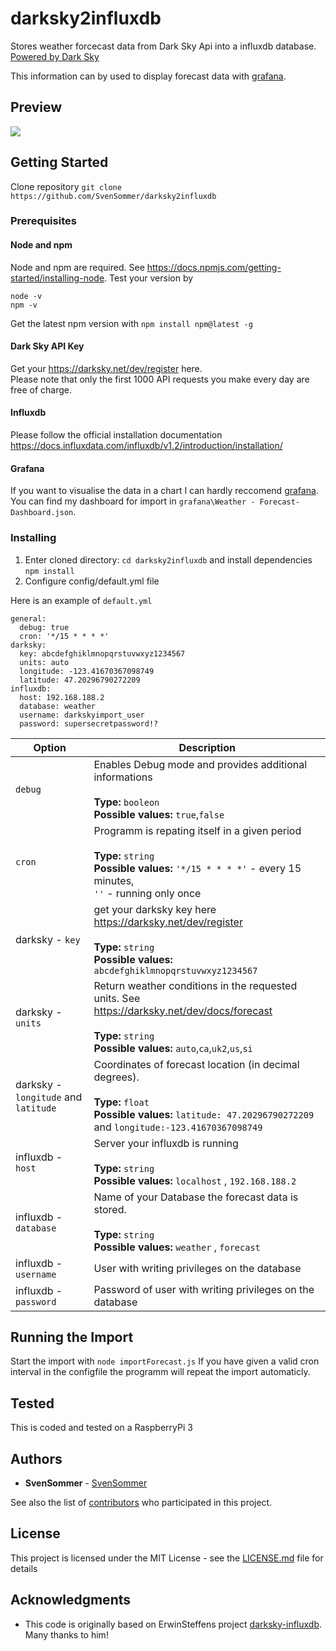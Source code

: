 # darksky2influxdb
Stores weather forcecast data from Dark Sky Api into a influxdb database.
<br>[Powered by Dark Sky](https://darksky.net/poweredby/)

This information can by used to display forecast data with [grafana](https://grafana.com/).

## Preview

![](https://github.com/SvenSommer/darksky2influxdb/blob/master/forecast_preview.png?raw=true)


## Getting Started

Clone repository `git clone https://github.com/SvenSommer/darksky2influxdb`

### Prerequisites

#### Node and npm
Node and npm are required. See https://docs.npmjs.com/getting-started/installing-node.
Test your version by
```
node -v
npm -v
```
Get the latest npm version with `npm install npm@latest -g`

#### Dark Sky API Key

Get your https://darksky.net/dev/register here.
<br>Please note that only the first 1000 API requests you make every day are free of charge.

#### Influxdb
Please follow the official installation documentation https://docs.influxdata.com/influxdb/v1.2/introduction/installation/

#### Grafana
If you want to visualise the data in a chart I can hardly reccomend [grafana](https://grafana.com/). <br> You can find my dashboard for import in `grafana\Weather - Forecast-Dashboard.json`.

### Installing

1. Enter cloned directory: `cd darksky2influxdb` and install dependencies `npm install`
2. Configure config/default.yml file

Here is an example of `default.yml`
```
general:
  debug: true
  cron: '*/15 * * * *'
darksky:
  key: abcdefghiklmnopqrstuvwxyz1234567
  units: auto
  longitude: -123.41670367098749
  latitude: 47.20296790272209
influxdb:
  host: 192.168.188.2
  database: weather
  username: darkskyimport_user
  password: supersecretpassword!?
```

|Option|Description|
|---|---|
|`debug`|Enables Debug mode and provides additional informations <br><br>**Type:** `booleon`<br>**Possible values:** `true`,`false`|
|`cron`|Programm is repating itself in a given period<br><br>**Type:** `string`<br>**Possible values:** `'*/15 * * * *'` - every 15 minutes,<br>`''` - running only once|
|darksky - `key`|get your darksky key here https://darksky.net/dev/register<br><br>**Type:** `string`<br>**Possible values:** `abcdefghiklmnopqrstuvwxyz1234567` |
|darksky - `units`|Return weather conditions in the requested units. See https://darksky.net/dev/docs/forecast<br><br>**Type:** `string`<br>**Possible values:** `auto`,`ca`,`uk2`,`us`,`si` |
|darksky - `longitude` and `latitude `|Coordinates of forecast location (in decimal degrees).<br><br>**Type:** `float`<br>**Possible values:** `latitude: 47.20296790272209` and `longitude:-123.41670367098749` |
|influxdb - `host`|Server your influxdb is running <br><br>**Type:** `string`<br>**Possible values:** `localhost` , `192.168.188.2` |
|influxdb - `database`|Name of your Database the forecast data is stored. <br><br>**Type:** `string`<br>**Possible values:** `weather` , `forecast`|
|influxdb - `username`|User with writing privileges on the database|
|influxdb - `password`|Password of user with writing privileges on the database|



## Running the Import

Start the import with `node importForecast.js` If you have given a valid cron interval in the configfile the programm will repeat the import automaticly.

## Tested

This is coded and tested on a RaspberryPi 3

## Authors

* **SvenSommer** - [SvenSommer](https://github.com/SvenSommer/)

See also the list of [contributors](https://github.com/your/project/contributors) who participated in this project.

## License

This project is licensed under the MIT License - see the [LICENSE.md](LICENSE.md) file for details

## Acknowledgments

* This code is originally based on ErwinSteffens project [darksky-influxdb](https://github.com/ErwinSteffens/darksky-influxdb). Many thanks to him!
